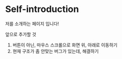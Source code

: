 # Self-introduction

저를 소개하는 페이지 입니다!


앞으로 추가할 것 
  1. 버튼이 아닌, 마우스 스크롤으로 화면 위, 아래로 이동하기
  2. 현재 구조가 좀 안맞는 버그가 있는데, 해결하기
